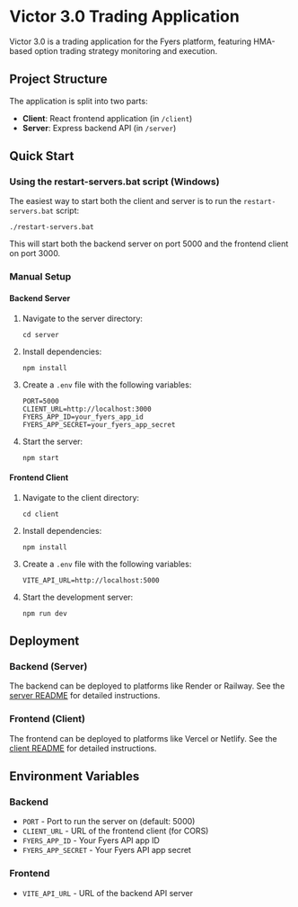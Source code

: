 # Victor 3.0 Trading Application

Victor 3.0 is a trading application for the Fyers platform, featuring HMA-based option trading strategy monitoring and execution.

## Project Structure

The application is split into two parts:

- **Client**: React frontend application (in `/client`)
- **Server**: Express backend API (in `/server`)

## Quick Start

### Using the restart-servers.bat script (Windows)

The easiest way to start both the client and server is to run the `restart-servers.bat` script:

```
./restart-servers.bat
```

This will start both the backend server on port 5000 and the frontend client on port 3000.

### Manual Setup

#### Backend Server

1. Navigate to the server directory:
   ```
   cd server
   ```

2. Install dependencies:
   ```
   npm install
   ```

3. Create a `.env` file with the following variables:
   ```
   PORT=5000
   CLIENT_URL=http://localhost:3000
   FYERS_APP_ID=your_fyers_app_id
   FYERS_APP_SECRET=your_fyers_app_secret
   ```

4. Start the server:
   ```
   npm start
   ```

#### Frontend Client

1. Navigate to the client directory:
   ```
   cd client
   ```

2. Install dependencies:
   ```
   npm install
   ```

3. Create a `.env` file with the following variables:
   ```
   VITE_API_URL=http://localhost:5000
   ```

4. Start the development server:
   ```
   npm run dev
   ```

## Deployment

### Backend (Server)

The backend can be deployed to platforms like Render or Railway. See the [server README](./server/README.md) for detailed instructions.

### Frontend (Client)

The frontend can be deployed to platforms like Vercel or Netlify. See the [client README](./client/README.md) for detailed instructions.

## Environment Variables

### Backend

- `PORT` - Port to run the server on (default: 5000)
- `CLIENT_URL` - URL of the frontend client (for CORS)
- `FYERS_APP_ID` - Your Fyers API app ID
- `FYERS_APP_SECRET` - Your Fyers API app secret

### Frontend

- `VITE_API_URL` - URL of the backend API server 